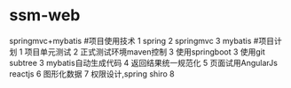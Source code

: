 # ssm-web
springmvc+mybatis
#项目使用技术
1 spring
2 springmvc
3 mybatis
#项目计划
1 项目单元测试
2 正式测试环境maven控制
3 使用springboot
3 使用git subtree
3 mybatis自动生成代码
4 返回结果统一规范化
5 页面试用AngularJs reactjs
6 图形化数据
7 权限设计,spring shiro
8
